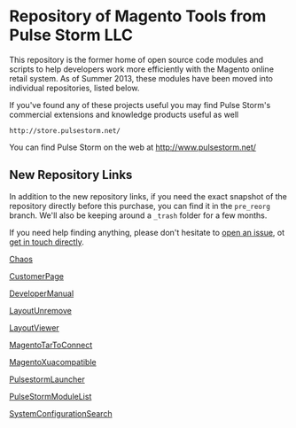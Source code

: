 Repository of Magento Tools from Pulse Storm LLC
==================================================	

This repository is the former home of open source code modules and scripts to help developers work more efficiently with the Magento online retail system.  As of Summer 2013, these modules have been moved into individual repositories, listed below.

If you've found any of these projects useful you may find Pulse Storm's commercial extensions and knowledge products useful as well 

	http://store.pulsestorm.net/

You can find Pulse Storm on the web at http://www.pulsestorm.net/

New Repository Links
--------------------------------------------------
In addition to the new repository links, if you need the exact snapshot of the repository directly before this purchase, you can find it in the `pre_reorg` branch.  We'll also be keeping around a `_trash` folder for a few months.

If you need help finding anything, please don't hesitate to [open an issue](https://github.com/astorm/Pulsestorm/issues), ot [get in touch directly](http://www.pulsestorm.net/contact-us/). 

<a class="repo-list-item css-truncate" href="http://github.com/astorm/Chaos">Chaos</a>

<a class="repo-list-item css-truncate" href="http://github.com/astorm/CustomerPage">CustomerPage</a>

<a class="repo-list-item css-truncate" href="http://github.com/astorm/DeveloperManual">DeveloperManual</a>

<a class="repo-list-item css-truncate" href="http://github.com/astorm/LayoutUnremove">LayoutUnremove</a>

<a class="repo-list-item css-truncate" href="http://github.com/astorm/LayoutViewer">LayoutViewer</a>

<a class="repo-list-item css-truncate" href="https://github.com/astorm/MagentoTarToConnect">MagentoTarToConnect</a>

<a class="repo-list-item css-truncate" href="http://github.com/astorm/MagentoXuacompatible">MagentoXuacompatible</a>

<a class="repo-list-item css-truncate" href="http://github.com/astorm/PulsestormLauncher">PulsestormLauncher</a>

<a class="repo-list-item css-truncate" href="http://github.com/astorm/PulseStormModuleList">PulseStormModuleList</a>

<a class="repo-list-item css-truncate" href="http://github.com/astorm/SystemConfigurationSearch">SystemConfigurationSearch</a>

